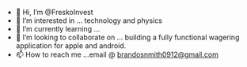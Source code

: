 - 👋 Hi, I’m @FreskoInvest
- 👀 I’m interested in ... technology and physics 
- 🌱 I’m currently learning ...
- 💞️ I’m looking to collaborate on ... building a fully functional wagering application for apple and android.
- 📫 How to reach me ...email @ brandosnmith0912@gmail.com

<!---
FreskoInvest/FreskoInvest is a ✨ special ✨ repository because its `README.md` (this file) appears on your GitHub profile.
You can click the Preview link to take a look at your changes.
--->
